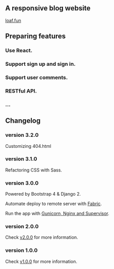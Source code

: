 ## A responsive blog website
[loaf.fun](http://loaf.fun)
## Preparing features
### Use React.
### Support sign up and sign in.
### Support user comments.
### RESTful API.
### ...
## Changelog
### version 3.2.0
Customizing 404.html
### version 3.1.0
Refactoring CSS with Sass.
### version 3.0.0
Powered by Bootstrap 4 & Django 2.

Automate deploy to remote server with [Fabric](http://loaf.fun/post/%E6%94%AF%E6%8C%81-python3-%E7%9A%84%E8%87%AA%E5%8A%A8%E9%83%A8%E7%BD%B2%E5%B7%A5%E5%85%B7fabric-2/).

Run the app with [Gunicorn, Nginx and Supervisor](http://loaf.fun/post/ubuntu-%E4%B8%8A%E4%BD%BF%E7%94%A8-gunicornnginxsupervisor-%E9%83%A8%E7%BD%B2-django-web-app/).
### version 2.0.0
Check [v2.0.0](https://github.com/MaYX123/loaf/tree/v2.0.0) for more information.
### version 1.0.0
Check [v1.0.0](https://github.com/MaYX123/loaf/tree/v1.0.0) for more information.
